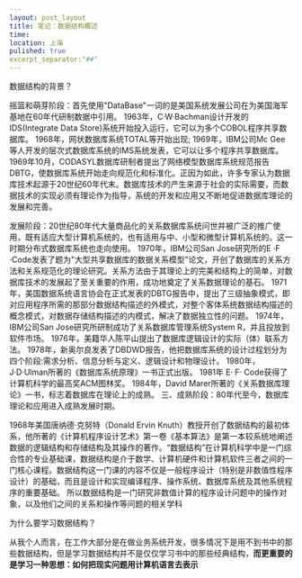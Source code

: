 ```yaml
---
layout: post_layout
title: 笔记：数据结构概述
time: 
location: 上海
pulished: true
excerpt_separator:"##"
---
```


数据结构的背景？

摇篮和萌芽阶段：首先使用"DataBase"一词的是美国系统发展公司在为美国海军基地在60年代研制数据中引用。
1963年，C·W·Bachman设计开发的IDS(Integrate Data Store)系统开始投入运行，它可以为多个COBOL程序共享数据库。
1968年，网状数据库系统TOTAL等开始出现;
1969年，IBM公司Mc Gee等人开发的层次式数据库系统的IMS系统发表，它可以让多个程序共享数据库。
1969年10月，CODASYL数据库研制者提出了网络模型数据库系统规范报告DBTG，使数据库系统开始走向规范化和标准化。正因为如此，许多专家认为数据库技术起源于20世纪60年代末。数据库技术的产生来源于社会的实际需要，而数据技术的实现必须有理论作为指导，系统的开发和应用又不断地促进数据库理论的发展和完善。

发展阶段：20世纪80年代大量商品化的关系数据库系统问世并被广泛的推广使用，既有适应大型计算机系统的，也有适用与中、小型和微型计算机系统的。这一时期分布式数据库系统也走向使用。
1970年，IBM公司San Jose研究所的E ·F ·Code发表了题为"大型共享数据库的数据关系模型"论文，开创了数据库的关系方法和关系规范化的理论研究。关系方法由于其理论上的完美和结构上的简单，对数据库技术的发展起了至关重要的作用，成功地奠定了关系数据理论的基石。
1971年，美国数据系统语言协会在正式发表的DBTG报告中，提出了三级抽象模式，即对应用程序所需的那部分数据结构描述的外模式，对整个客体系统数据结构描述的概念模式，对数据存储结构描述的内模式，解决了数据独立性的问题。
1974年，IBM公司San Jose研究所研制成功了关系数据库管理系统System R，并且投放到软件市场。
1976年，美籍华人陈平山提出了数据库逻辑设计的实际（体）联系方法。
1978年，新奥尔良发表了DBDWD报告，他把数据库系统的设计过程划分为四个阶段:需求分析、信息分析与定义、逻辑设计和物理设计。
1980年，J·D·Ulman所著的《数据库系统原理》一书正式出版。
1981年 E· F· Code获得了计算机科学的最高奖ACM图林奖。
1984年，David Marer所著的《关系数据库理论》一书，标志着数据库在理论上的成熟。
三、成熟阶段：80年代至今，数据库理论和应用进入成熟发展时期。

1968年美国唐纳德·克努特（Donald Ervin Knuth）教授开创了数据结构的最初体系，他所著的《计算机程序设计艺术》第一卷《基本算法》是第一本较系统地阐述数据的逻辑结构和存储结构及其操作的著作。“数据结构”在计算机科学中是一门综合性的专业基础课，数据结构是介于数学、计算机硬件和计算机软件三者之间的一门核心课程。数据结构这一门课的内容不仅是一般程序设计（特别是非数值性程序设计）的基础，而且是设计和实现编译程序、操作系统、数据库系统及其他系统程序的重要基础。
所以数据结构是一门研究非数值计算的程序设计问题中的操作对象，以及他们之间的关系和操作等问题的相关学科

为什么要学习数据结构？

从我个人而言，在工作大部分是在做业务系统开发，很多情况下是用不到书中的那些数据结构，但是学习数据结构并不是仅仅学习书中的那些经典结构，**而更重要的是学习一种思想：如何把现实问题用计算机语言去表示**
